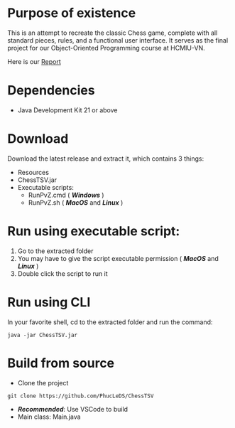 # Purpose of existence
This is an attempt to recreate the classic Chess game, complete with all standard pieces, rules, and a functional user interface.
It serves as the final project for our Object-Oriented Programming course at HCMIU-VN.

Here is our [Report](https://docs.google.com/document/d/1QzTgx2QGF_m4gBtAkok-nsfzEH0ybJb-/edit?fbclid=IwY2xjawK2cFZleHRuA2FlbQIxMABicmlkETFiMGd1bnB3c0RsRjRIbGlHAR4wb-GhePS9_MavsSQ3yi2ZG-tFtzDnd7XH0Ht2qYpoqI6lYaotdKK-UNJ8OA_aem_N4QqjuFNrGoMQ1wP9IulvA)

# Dependencies
- Java Development Kit 21 or above

# Download
Download the latest release and extract it, which contains 3 things:
* Resources
* ChessTSV.jar
* Executable scripts:
    * RunPvZ.cmd ( ***Windows*** ) 
    * RunPvZ.sh ( ***MacOS*** and ***Linux*** ) 

# Run using executable script:
1. Go to the extracted folder
2. You may have to give the script executable permission ( ***MacOS*** and ***Linux*** )
3. Double click the script to run it


# Run using CLI
In your favorite shell, cd to the extracted folder and run the command:
```
java -jar ChessTSV.jar 
```

# Build from source
* Clone the project
```
git clone https://github.com/PhucLeDS/ChessTSV
```
* ***Recommended***: Use VSCode to build
* Main class: Main.java
